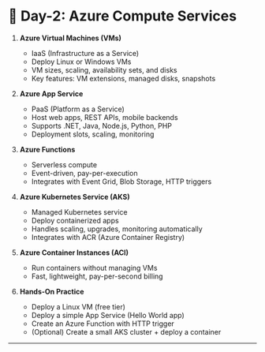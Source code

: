 # 📘 **Day-2: Azure Compute Services**

1. **Azure Virtual Machines (VMs)**

   * IaaS (Infrastructure as a Service)
   * Deploy Linux or Windows VMs
   * VM sizes, scaling, availability sets, and disks
   * Key features: VM extensions, managed disks, snapshots

2. **Azure App Service**

   * PaaS (Platform as a Service)
   * Host web apps, REST APIs, mobile backends
   * Supports .NET, Java, Node.js, Python, PHP
   * Deployment slots, scaling, monitoring

3. **Azure Functions**

   * Serverless compute
   * Event-driven, pay-per-execution
   * Integrates with Event Grid, Blob Storage, HTTP triggers

4. **Azure Kubernetes Service (AKS)**

   * Managed Kubernetes service
   * Deploy containerized apps
   * Handles scaling, upgrades, monitoring automatically
   * Integrates with ACR (Azure Container Registry)

5. **Azure Container Instances (ACI)**

   * Run containers without managing VMs
   * Fast, lightweight, pay-per-second billing

6. **Hands-On Practice**

   * Deploy a Linux VM (free tier)
   * Deploy a simple App Service (Hello World app)
   * Create an Azure Function with HTTP trigger
   * (Optional) Create a small AKS cluster + deploy a container

---